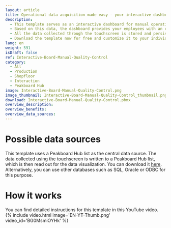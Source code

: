```yaml
---
layout: article
title: Operational data acquisition made easy - your interactive dashboard for quality control
description: 
  - This template serves as an interactive dashboard for manual operational data acquisition in quality control. Through a touchscreen display, workers can interact with the dashboard and make entries on the items inspected. If an item is without defects, the worker can log this by pressing the "OK" button. If an item is faulty, the error can be specified in more detail using the corresponding buttons.
  - Based on this data, the dashboard provides your employees with an overview of their own and neighboring production lines. Thanks to the real-time visualization, they also see immediately if a certain error has become disproportionately frequent. This allows them to react quickly and optimize the corresponding production process immediately.
  - All the data collected through the touchscreen is stored and persisted in a list in Peakboard Hub. This allows you to use the data not only for a real-time overview, but also for historical analysis. The long-term analysis can be performed either via [this](https://templates.peakboard.com/Overview-Quality-Control/en) dashboard or using a BI tool such as Power BI, Tableau or Click.
  - Download the template now for free and customize it to your individual needs or your company's corporate design. For even easier usability, all scripts in this template were created using Peakboard Building Blocks, our low-code script editor.
lang: en
weight: 591
isDraft: false
ref: Interactive-Board-Manual-Quality-Control
category:
  - All
  - Production
  - Shopfloor
  - Interaction
  - Peakboard Hub
image: Interactive-Board-Manual-Quality-Control.png
image_thumbnail: Interactive-Board-Manual-Quality-Control_thumbnail.png
download: Interactive-Board-Manual-Quality-Control.pbmx
overview_description:
overview_benefits:
overview_data_sources:
---
```

# Possible data sources
This template uses a Peakboard Hub list as the central data source. The data collected using the touchscreen is written to a Peakboard Hub list, which is then read out for the data visualization. You can download it <a href="Template_Interactive_Board_Manual_Quality_Control.csv" class="inline" download>here</a>. Alternatively, you can use other databases such as SQL, Oracle or ODBC for this purpose.

# How it works
You can find detailed instructions for this template in this YouTube video.
{% include video.html image='EN-YT-Thumb.png' video_id='BG0MsmiOYHk' %}